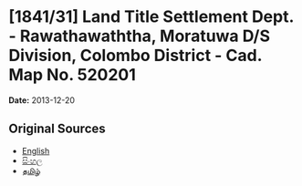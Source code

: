 # [1841/31] Land Title Settlement Dept. - Rawathawaththa, Moratuwa D/S Division, Colombo District - Cad. Map No. 520201

**Date:** 2013-12-20

## Original Sources

- [English](https://documents.gov.lk/view/extra-gazettes/2013/12/1841-31_E.pdf)
- [සිංහල](https://documents.gov.lk/view/extra-gazettes/2013/12/1841-31_S.pdf)
- [தமிழ்](https://documents.gov.lk/view/extra-gazettes/2013/12/1841-31_T.pdf)

